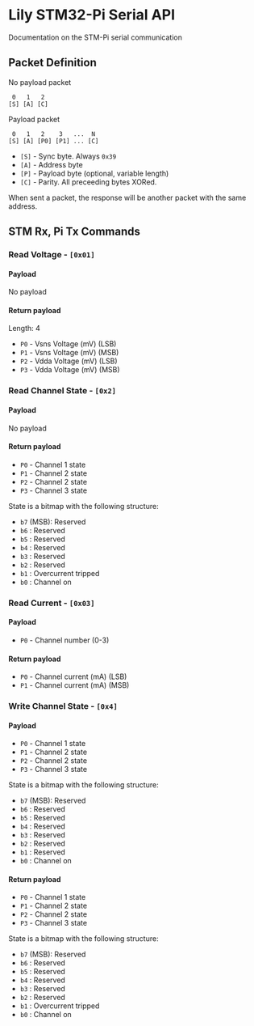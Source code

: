 # Lily STM32-Pi Serial API

Documentation on the STM-Pi serial communication

## Packet Definition

No payload packet
```
 0   1   2 
[S] [A] [C]
```
Payload packet
```
 0   1   2    3   ...  N
[S] [A] [P0] [P1] ... [C]
```

- `[S]` - Sync byte. Always `0x39`
- `[A]` - Address byte
- `[P]` - Payload byte (optional, variable length)
- `[C]` - Parity. All preceeding bytes XORed.

When sent a packet, the response will be another packet with the same address.

## STM Rx, Pi Tx Commands

### Read Voltage - `[0x01]`

#### Payload 

No payload

#### Return payload

Length: 4

- `P0` - Vsns Voltage (mV) (LSB)
- `P1` - Vsns Voltage (mV) (MSB)
- `P2` - Vdda Voltage (mV) (LSB)
- `P3` - Vdda Voltage (mV) (MSB)

### Read Channel State - `[0x2]`

#### Payload

No payload

#### Return payload

- `P0` - Channel 1 state
- `P1` - Channel 2 state
- `P2` - Channel 2 state
- `P3` - Channel 3 state

State is a bitmap with the following structure:

- `b7` (MSB): Reserved
- `b6` : Reserved
- `b5` : Reserved
- `b4` : Reserved
- `b3` : Reserved
- `b2` : Reserved
- `b1` : Overcurrent tripped
- `b0` : Channel on

### Read Current - `[0x03]`

#### Payload 

- `P0` - Channel number (0-3)

#### Return payload

- `P0` - Channel current (mA) (LSB)
- `P1` - Channel current (mA) (MSB)

### Write Channel State - `[0x4]`

#### Payload

- `P0` - Channel 1 state
- `P1` - Channel 2 state
- `P2` - Channel 2 state
- `P3` - Channel 3 state

State is a bitmap with the following structure:

- `b7` (MSB): Reserved
- `b6` : Reserved
- `b5` : Reserved
- `b4` : Reserved
- `b3` : Reserved
- `b2` : Reserved
- `b1` : Reserved
- `b0` : Channel on

#### Return payload

- `P0` - Channel 1 state
- `P1` - Channel 2 state
- `P2` - Channel 2 state
- `P3` - Channel 3 state

State is a bitmap with the following structure:

- `b7` (MSB): Reserved
- `b6` : Reserved
- `b5` : Reserved
- `b4` : Reserved
- `b3` : Reserved
- `b2` : Reserved
- `b1` : Overcurrent tripped
- `b0` : Channel on